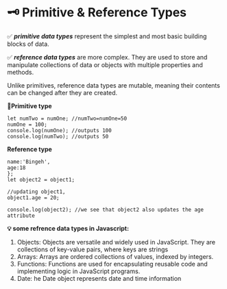 # 🗝️ Primitive & Reference Types
 ✅ ***primitive data types*** represent the simplest and most basic building blocks of data. 

 ✅ ***reference data types*** are more complex. They are used to store and manipulate collections of data or objects with multiple properties and methods.
 
Unlike primitives, reference data types are mutable, meaning their contents can be changed after they are created.

**📎Primitive type**
```let numOne = 50;
let numTwo = numOne; //numTwo=numOne=50
numOne = 100;
console.log(numOne); //outputs 100
console.log(numTwo); //outputs 50
```

**Reference type**
```let object1 = {
name:'Bingeh',
age:18
};
let object2 = object1;

//updating object1,
object1.age = 20;

console.log(object2); //we see that object2 also updates the age attribute
```

**💡 some refrence data types in Javascript:**
1. Objects: Objects are versatile and widely used in JavaScript. They are collections of key-value pairs, where keys are strings 
2. Arrays: Arrays are ordered collections of values, indexed by integers.
3. Functions: Functions are used for encapsulating reusable code and implementing logic in JavaScript programs.
4. Date: he Date object represents date and time information